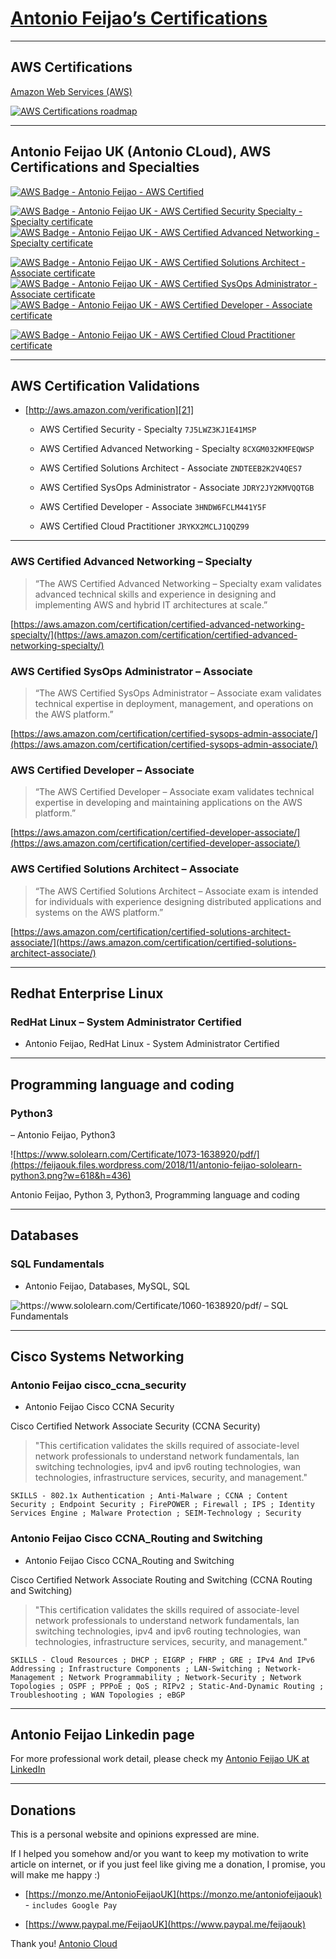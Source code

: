 # [Antonio Feijao’s Certifications](https://www.antoniocloud.com "Antonio Feijao’s Certifications")


---

## AWS Certifications

[Amazon Web Services (AWS)](https://aws.amazon.com/ "Amazon Web Services (AWS)")

[![AWS Certifications roadmap](https://www.antoniocloud.com/images/thumbnails/Cert-Roadmap-v9.1.png "AWS Certifications roadmap")](https://aws.amazon.com/certification/#roadmap "AWS Certifications roadmap")


---

## Antonio Feijao UK (Antonio CLoud), AWS Certifications and Specialties

[![AWS Badge - Antonio Feijao - AWS Certified][1]][2]

[1]: https://feijaouk.files.wordpress.com/2018/11/aws_certified_logo_1176x600_color.png?w=308&h=44 "Antonio Feijao UK, AWS Certified"
[2]: https://www.antoniocloud.com "Antonio Cloud, Antonio Feijao UK webpage"

[![AWS Badge - Antonio Feijao UK - AWS Certified Security Specialty  - Specialty certificate][11]][12]
[![AWS Badge - Antonio Feijao UK - AWS Certified Advanced Networking - Specialty certificate][3]][4]

[![AWS Badge - Antonio Feijao UK - AWS Certified Solutions Architect - Associate certificate][9]][10]
[![AWS Badge - Antonio Feijao UK - AWS Certified SysOps Administrator - Associate certificate][5]][6]
[![AWS Badge - Antonio Feijao UK - AWS Certified Developer - Associate certificate][7]][8]

[![AWS Badge - Antonio Feijao UK - AWS Certified Cloud Practitioner certificate][13]][14]



[3]: https://www.antoniocloud.com/images/thumbnails/Antonio-Feijao-AWS-Certified-Advanced-Networking-Specialty.png "Antonio Feijao UK, aws-certified-advanced-networking-specialty-certificated"
[4]: https://www.certmetrics.com/amazon/public/badge.aspx?i=6&t=c&d=2018-11-20&ci=AWS00280650

[5]: https://www.antoniocloud.com/images/thumbnails/Antonio-Feijao-AWS-Certified-SysOps-Administrator-Associate.png "Antonio Feijao UK, aws-certified-sysops-administrator-associate-certificate"
[6]: https://www.certmetrics.com/amazon/public/badge.aspx?i=3&t=c&d=2018-11-21&ci=AWS00280650

[7]: https://www.antoniocloud.com/images/thumbnails/Antonio-Feijao-AWS-Certified-Developer-Associate.png "Antonio Feijao UK, aws-certified-developer-associate-certificate"
[8]: https://www.certmetrics.com/amazon/public/badge.aspx?i=2&t=c&d=2018-01-29&ci=AWS00280650

[9]: https://www.antoniocloud.com/images/thumbnails/Antonio-Feijao-AWS-Certified-Solutions-Architect-Associate.png "Antonio Feijao UK, aws-certified-solutions-architect-associate-certificate"
[10]: https://www.certmetrics.com/amazon/public/badge.aspx?i=1&t=c&d=2017-07-17&ci=AWS00280650

[11]: https://www.antoniocloud.com/images/thumbnails/Antonio-Feijao-AWS-Certified-Security-Specialty.png "Antonio Feijao UK, aws-certified-security-specialty-certificated"
[12]: https://www.certmetrics.com/amazon/public/badge.aspx?i=7&t=c&d=2019-02-26&ci=AWS00280650


[13]: https://www.antoniocloud.com/images/thumbnails/Antonio-Feijao-AWS-Certified-Cloud-Practitioner.png "Antonio Feijao UK, AWS Certified Cloud Practitioner"
[14]: https://www.certmetrics.com/amazon/public/badge.aspx?i=9&t=c&d=2019-02-25&ci=AWS00280650




---

## AWS Certification Validations

- [http://aws.amazon.com/verification][21]
  - AWS Certified Security - Specialty `7J5LWZ3KJ1E41MSP`
  - AWS Certified Advanced Networking - Specialty `8CXGM032KMFEQWSP`
  
  - AWS Certified Solutions Architect - Associate `ZNDTEEB2K2V4QES7`
  - AWS Certified SysOps Administrator - Associate `JDRY2JY2KMVQQTGB`
  - AWS Certified Developer - Associate `3HNDW6FCLM441Y5F`
  
  - AWS Certified Cloud Practitioner `JRYKX2MCLJ1QQZ99`
  
  
[21]: http://aws.amazon.com/verification "AWS Certification Validations"


---

### AWS Certified Advanced Networking – Specialty

> “The AWS Certified Advanced Networking – Specialty exam validates advanced technical skills and experience in designing and implementing AWS and hybrid IT architectures at scale.”

[https://aws.amazon.com/certification/certified-advanced-networking-specialty/](https://aws.amazon.com/certification/certified-advanced-networking-specialty/)


### AWS Certified SysOps Administrator – Associate

> “The AWS Certified SysOps Administrator – Associate exam validates technical expertise in deployment, management, and operations on the AWS platform.”

[https://aws.amazon.com/certification/certified-sysops-admin-associate/](https://aws.amazon.com/certification/certified-sysops-admin-associate/)


### AWS Certified Developer – Associate
> “The AWS Certified Developer – Associate exam validates technical expertise in developing and maintaining applications on the AWS platform.”

[https://aws.amazon.com/certification/certified-developer-associate/](https://aws.amazon.com/certification/certified-developer-associate/)


### AWS Certified Solutions Architect – Associate

> “The AWS Certified Solutions Architect – Associate exam is intended for individuals with experience designing distributed applications and systems on the AWS platform.”

[https://aws.amazon.com/certification/certified-solutions-architect-associate/](https://aws.amazon.com/certification/certified-solutions-architect-associate/)


---

## Redhat Enterprise Linux

### RedHat Linux – System Administrator Certified

- Antonio Feijao, RedHat Linux - System Administrator Certified


---

## Programming language and coding

### Python3

– Antonio Feijao, Python3

![https://www.sololearn.com/Certificate/1073-1638920/pdf/](https://feijaouk.files.wordpress.com/2018/11/antonio-feijao-sololearn-python3.png?w=618&h=436)

Antonio Feijao, Python 3, Python3, Programming language and coding


---

## Databases

### SQL Fundamentals

- Antonio Feijao, Databases, MySQL, SQL

![https://www.sololearn.com/Certificate/1060-1638920/pdf/ – SQL Fundamentals](https://feijaouk.files.wordpress.com/2018/11/antonio-feijao-sololearn-sql-fundamentals.png?w=618&h=437)


---

## Cisco Systems Networking

### Antonio Feijao cisco_ccna_security
- Antonio Feijao Cisco CCNA Security

Cisco Certified Network Associate Security (CCNA Security)

> "This certification validates the skills required of associate-level network professionals to understand network fundamentals, lan switching technologies, ipv4 and ipv6 routing technologies, wan technologies, infrastructure services, security, and management."

```
SKILLS - 802.1x Authentication ; Anti-Malware ; CCNA ; Content Security ; Endpoint Security ; FirePOWER ; Firewall ; IPS ; Identity Services Engine ; Malware Protection ; SEIM-Technology ; Security
```


### Antonio Feijao Cisco CCNA_Routing and Switching
- Antonio Feijao Cisco CCNA_Routing and Switching

Cisco Certified Network Associate Routing and Switching (CCNA Routing and Switching)

> "This certification validates the skills required of associate-level network professionals to understand network fundamentals, lan switching technologies, ipv4 and ipv6 routing technologies, wan technologies, infrastructure services, security, and management."

```
SKILLS - Cloud Resources ; DHCP ; EIGRP ; FHRP ; GRE ; IPv4 And IPv6 Addressing ; Infrastructure Components ; LAN-Switching ; Network-Management ; Network Programmability ; Network-Security ; Network Topologies ; OSPF ; PPPoE ; QoS ; RIPv2 ; Static-And-Dynamic Routing ; Troubleshooting ; WAN Topologies ; eBGP
```


---

## Antonio Feijao Linkedin page

For more professional work detail, please check my [Antonio Feijao UK at LinkedIn](https://www.linkedin.com/in/antoniofeijaouk/)


---

## Donations


This is a personal website and opinions expressed are mine.

If I helped you somehow and/or you want to keep my motivation to write article on internet, or if you just feel like giving me a donation, I promise, you will make me happy :)


* [https://monzo.me/AntonioFeijaoUK](https://monzo.me/antoniofeijaouk) - `includes Google Pay`

* [https://www.paypal.me/FeijaoUK](https://www.paypal.me/feijaouk)


Thank you!
  [Antonio Cloud](https://www.antoniocloud.com)

